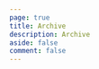 ```yaml
---
page: true
title: Archive
description: Archive
aside: false
comment: false
---
```


<ClientOnly>
  <Archives />
</ClientOnly>
